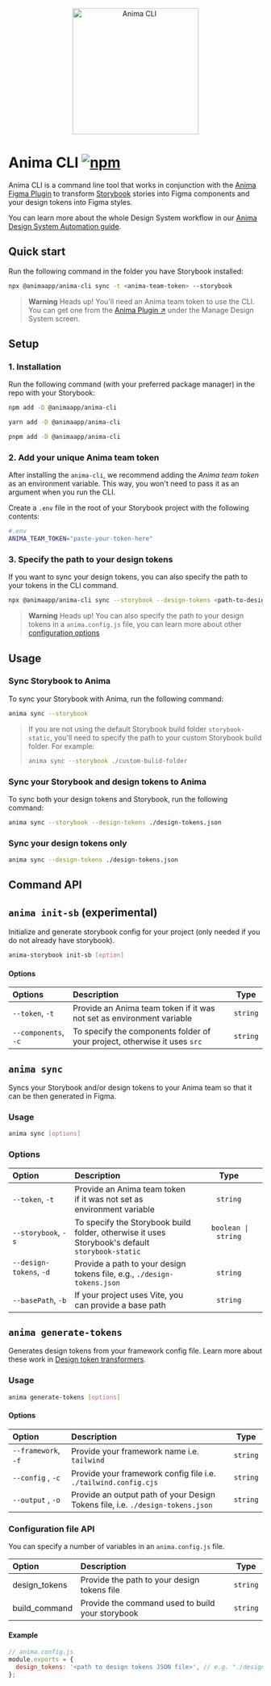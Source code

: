 <div align="center">
    <img src="https://user-images.githubusercontent.com/824169/215443601-be3cf79f-e5ae-4583-ba75-7964774b2ab3.svg" width="250" alt="Anima CLI" />
</div>

# Anima CLI [![npm](https://img.shields.io/npm/v/@animaapp/anima-cli?logo=npm)](https://www.npmjs.com/package/@animaapp/anima-cli)

Anima CLI is a command line tool that works in conjunction with the [Anima Figma Plugin](https://www.figma.com/community/plugin/857346721138427857) to transform [Storybook](https://storybook.js.org) stories into Figma components and your design tokens into Figma styles.

You can learn more about the whole Design System workflow in our [Anima Design System Automation guide](https://dsa.animaapp.com/).

## Quick start

Run the following command in the folder you have Storybook installed:

```sh
npx @animaapp/anima-cli sync -t <anima-team-token> --storybook
```

> **Warning** Heads up!
> You'll need an Anima team token to use the CLI. You can get one from the [Anima Plugin ↗️](https://www.figma.com/community/plugin/857346721138427857) under the Manage Design System screen.

## Setup

### 1. Installation

Run the following command (with your preferred package manager) in the repo with your Storybook:

```sh [npm]
npm add -D @animaapp/anima-cli
```

```sh [yarn]
yarn add -D @animaapp/anima-cli
```

```sh [pnpm]
pnpm add -D @animaapp/anima-cli
```

### 2. Add your unique Anima team token

After installing the `anima-cli`, we recommend adding the _Anima team token_ as an environment variable. This way, you won't need to pass it as an argument when you run the CLI.

Create a `.env` file in the root of your Storybook project with the following contents:

```sh
#.env
ANIMA_TEAM_TOKEN="paste-your-token-here"
```

### 3. Specify the path to your design tokens

If you want to sync your design tokens, you can also specify the path to your tokens in the CLI command.

```sh
npx @animaapp/anima-cli sync --storybook --design-tokens <path-to-design-tokens-JSON-file>
```

> **Warning** Heads up!
> You can also specify the path to your design tokens in a `anima.config.js` file, you can learn more about other [configuration options](#configuration-file-api)

## Usage

### Sync Storybook to Anima

To sync your Storybook with Anima, run the following command:

```sh
anima sync --storybook
```

>If you are not using the default Storybook build folder `storybook-static`, you'll need to specify the path to your custom Storybook build folder. For example:
>
>```sh
>anima sync --storybook ./custom-bulid-folder
>```

### Sync your Storybook and design tokens to Anima

To sync both your design tokens and Storybook, run the following command:

```sh
anima sync --storybook --design-tokens ./design-tokens.json
```

### Sync your design tokens only

```sh
anima sync --design-tokens ./design-tokens.json
```

## Command API

## `anima init-sb` (experimental)

Initialize and generate storybook config for your project (only needed if you do not already have storybook).

```sh
anima-storybook init-sb [option]
```

#### Options

| Options | Description | Type |
| :---------------- | :---------------------------------------------------------------------------------------------- | :------: |
| `--token`, `-t` | Provide an Anima team token if it was not set as environment variable | `string` |
| `--components`, `-c` | To specify the components folder of your project, otherwise it uses `src` | `string` |

## `anima sync`

Syncs your Storybook and/or design tokens to your Anima team so that it can be then generated in Figma.

### Usage

```sh
anima sync [options]
```

### Options

| Option                                                                                                | Description                                                                                     |                                                                        Type                                                                        |
| :----------------------------------------------------------------------------------------------------- | :---------------------------------------------------------------------------------------------- | :------------------------------------------------------------------------------------------------------------------------------------------------: |
| `--token`, `-t`                                                                                        | Provide an Anima team token if it was not set as environment variable                           |                                                                      `string`                                                                      |
| `--storybook`, `-s`                                                                                    | To specify the Storybook build folder, otherwise it uses Storybook's default `storybook-static` | &nbsp;`boolean \| string` &nbsp;&nbsp;&nbsp;&nbsp;&nbsp;&nbsp;&nbsp;&nbsp;&nbsp;&nbsp;&nbsp;&nbsp;&nbsp;&nbsp;&nbsp;&nbsp;&nbsp;&nbsp;&nbsp;&nbsp; |
| `--design-tokens`, `-d` &nbsp;&nbsp;&nbsp;&nbsp;&nbsp;&nbsp;&nbsp;&nbsp;&nbsp;&nbsp;&nbsp;&nbsp;&nbsp; | Provide a path to your design tokens file, e.g., `./design-tokens.json`                         |                                                                      `string`                                                                      |
| `--basePath`, `-b`                                                                                     | If your project uses Vite, you can provide a base path                                          |                                                                      `string`                                                                      |

## `anima generate-tokens`

Generates design tokens from your framework config file. Learn more about these work in [Design token transformers](/guide/manage-design-tokens/token-transformers).

### Usage

```sh
anima generate-tokens [options]
```

#### Options

| Option                                                   | Description                                                                    |   Type   |
| :------------------------------------------------------- | :----------------------------------------------------------------------------- | :------: |
| `--framework`, `-f` &nbsp;&nbsp;&nbsp;&nbsp;&nbsp;&nbsp; | Provide your framework name i.e. `tailwind`                                    | `string` |
| `--config` , `-c`                                        | Provide your framework config file i.e. `./tailwind.config.cjs`                | `string` |
| `--output` , `-o`                                        | Provide an output path of your Design Tokens file, i.e. `./design-tokens.json` | `string` |

### Configuration file API

You can specify a number of variables in an `anima.config.js` file.

| Option        | Description                                      |   Type   |
| :------------ | :----------------------------------------------- | :------: |
| design_tokens | Provide the path to your design tokens file      | `string` |
| build_command | Provide the command used to build your storybook | `string` |

#### Example

```js
// anima.config.js
module.exports = {
  design_tokens: '<path to design tokens JSON file>', // e.g. "./design-tokens.json"
};
```
